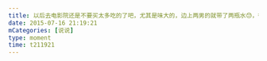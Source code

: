 ```yaml
---
title: 以后去电影院还是不要买太多吃的了吧，尤其是味大的，边上两男的就带了两瓶水😓，很无奈的开着我😓@燕奇玉
date: 2015-07-16 21:19:21
mCategories: [说说]
type: moment
time: t211921
---
```


